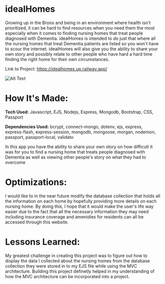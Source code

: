 # idealHomes

Growing up in the Bronx and being in an environment where health isn't prioritized, it can be hard to find 
resources when you need them the most especially when it comes to finding nursing homes that treat people diagnosed with Dementia. 
idealHomes is intended to do just that where all the nursing homes that treat Dementia patients are listed so you won't have to scour
the internet. idealHomes will also give you the ability to share your own story and possibly relate to other people who have hard
a hard time finding the right home for their own circumstances.

Link to Project: https://idealhomes.up.railway.app/

![Alt Text](https://media.giphy.com/media/75Ibv2Crju40vbxXcO/giphy.gif)

# How It's Made:

**Tech Used:** Javascript, EJS, Nodejs, Express, Mongodb, Bootstrap, CSS, Passport

**Dependencies Used:** bcrypt, connect-mongo, dotenv, ejs, express, express-flash, express-session, mongodb, mongoose, morgan, nodemon, passport, passport-local, validato

In this app you have the ability to share your own story on how difficult it was for you to find a nursing home
that treats people diagnosed with Dementia as well as viewing other people's story on what they had to overcome

# Optimizations:

I would like to in the near future modify the database collection that holds all the information on each home by hopefully
providing more details on each nursing home. By doing this, I hope that it would make the user's life way easier due to the 
fact that all the necessary information they may need including insurance coverage and amenidies for residents can all be accessed 
through this website.


# Lessons Learned:

My greatest challenge in creating this project was to figure out how to display the data I collected about the nursing homes
from the database collection they were stored in to my EJS file while using the MVC architecture. Building this project definetly
helped in my understanding of how the MVC architecture can be incorporated into a project.
